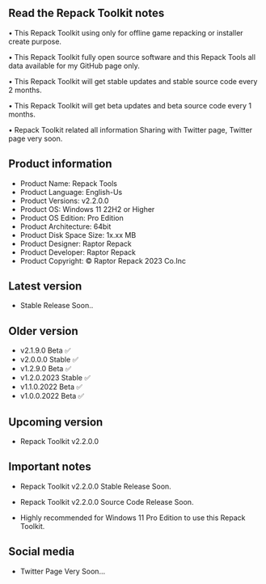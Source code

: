 Read the Repack Toolkit notes
-----------------------------

• This Repack Toolkit using only for offline game repacking or installer create purpose.

• This Repack Toolkit fully open source software and this Repack Tools all data available for my GitHub page only.

• This Repack Toolkit will get stable updates and stable source code every 2 months.

• This Repack Toolkit will get beta updates and beta source code every 1 months.

• Repack Toolkit related all information Sharing with Twitter page, Twitter page very soon.

Product information
-------------------
- Product Name: Repack Tools
- Product Language: English-Us
- Product Versions: v2.2.0.0
- Product OS: Windows 11 22H2 or Higher
- Product OS Edition: Pro Edition
- Product Architecture: 64bit
- Product Disk Space Size: 1x.xx MB
- Product Designer: Raptor Repack
- Product Developer: Raptor Repack
- Product Copyright: © Raptor Repack 2023 Co.Inc

Latest version
--------------
- Stable Release Soon..

Older version
-------------
- v2.1.9.0 Beta ✅
- v2.0.0.0 Stable ✅
- v1.2.9.0 Beta ✅
- v1.2.0.2023 Stable ✅
- v1.1.0.2022 Beta ✅
- v1.0.0.2022 Beta ✅

Upcoming version
----------------
- Repack Toolkit v2.2.0.0

Important notes
---------------
- Repack Toolkit v2.2.0.0 Stable Release Soon.
- Repack Toolkit v2.2.0.0 Source Code Release Soon.

- Highly recommended for Windows 11 Pro Edition to use this Repack Toolkit.

Social media
------------
- Twitter Page Very Soon...
